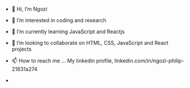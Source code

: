 - 👋 Hi, I’m Ngozi
- 👀 I’m interested in coding and research
- 🌱 I’m currently learning JavaScript and Reactjs
- 💞️ I’m looking to collaborate on HTML, CSS, JavaScript and React projects
- 📫 How to reach me ... My linkedin profile, linkedin.com/in/ngozi-philip-21831a274

-

<!---
nanceeyngo/nanceeyngo is a ✨ special ✨ repository because its `README.md` (this file) appears on your GitHub profile.
You can click the Preview link to take a look at your changes.
--->
